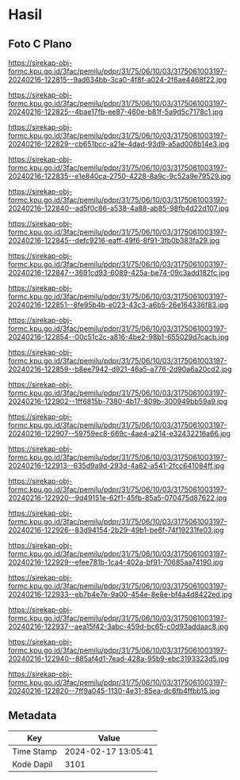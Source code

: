 # Hasil

## Foto C Plano

https://sirekap-obj-formc.kpu.go.id/3fac/pemilu/pdpr/31/75/06/10/03/3175061003197-20240216-122815--9ad634bb-3ca0-4f8f-a024-2f6ae4468f22.jpg

https://sirekap-obj-formc.kpu.go.id/3fac/pemilu/pdpr/31/75/06/10/03/3175061003197-20240216-122825--4bae17fb-ee87-460e-b81f-5a9d5c7178c1.jpg

https://sirekap-obj-formc.kpu.go.id/3fac/pemilu/pdpr/31/75/06/10/03/3175061003197-20240216-122829--cb651bcc-a21e-4dad-93d9-a5ad008b14e3.jpg

https://sirekap-obj-formc.kpu.go.id/3fac/pemilu/pdpr/31/75/06/10/03/3175061003197-20240216-122835--e1e840ca-2750-4228-8a9c-9c52a9e79529.jpg

https://sirekap-obj-formc.kpu.go.id/3fac/pemilu/pdpr/31/75/06/10/03/3175061003197-20240216-122840--ad5f0c86-a538-4a88-ab85-98fb4d22d107.jpg

https://sirekap-obj-formc.kpu.go.id/3fac/pemilu/pdpr/31/75/06/10/03/3175061003197-20240216-122845--defc9216-eaff-49f6-8f91-3fb0b383fa29.jpg

https://sirekap-obj-formc.kpu.go.id/3fac/pemilu/pdpr/31/75/06/10/03/3175061003197-20240216-122847--3691cd93-6089-425a-be74-09c3add182fc.jpg

https://sirekap-obj-formc.kpu.go.id/3fac/pemilu/pdpr/31/75/06/10/03/3175061003197-20240216-122851--8fe95b4b-e023-43c3-a6b5-26e164336f83.jpg

https://sirekap-obj-formc.kpu.go.id/3fac/pemilu/pdpr/31/75/06/10/03/3175061003197-20240216-122854--00c51c2c-a816-4be2-98b1-655029d7cacb.jpg

https://sirekap-obj-formc.kpu.go.id/3fac/pemilu/pdpr/31/75/06/10/03/3175061003197-20240216-122859--b8ee7942-d921-46a5-a776-2d90a6a20cd2.jpg

https://sirekap-obj-formc.kpu.go.id/3fac/pemilu/pdpr/31/75/06/10/03/3175061003197-20240216-122902--1ff6815b-7380-4b17-809b-300949bb59a9.jpg

https://sirekap-obj-formc.kpu.go.id/3fac/pemilu/pdpr/31/75/06/10/03/3175061003197-20240216-122907--59759ec8-669c-4ae4-a214-e32432216a66.jpg

https://sirekap-obj-formc.kpu.go.id/3fac/pemilu/pdpr/31/75/06/10/03/3175061003197-20240216-122913--635d9a9d-293d-4a62-a541-2fcc641084ff.jpg

https://sirekap-obj-formc.kpu.go.id/3fac/pemilu/pdpr/31/75/06/10/03/3175061003197-20240216-122920--9d49151e-62f1-45fb-85a5-070475d87622.jpg

https://sirekap-obj-formc.kpu.go.id/3fac/pemilu/pdpr/31/75/06/10/03/3175061003197-20240216-122926--83d94154-2b29-49b1-be6f-74f19231fe03.jpg

https://sirekap-obj-formc.kpu.go.id/3fac/pemilu/pdpr/31/75/06/10/03/3175061003197-20240216-122929--efee781b-1ca4-402a-bf91-70685aa74190.jpg

https://sirekap-obj-formc.kpu.go.id/3fac/pemilu/pdpr/31/75/06/10/03/3175061003197-20240216-122933--eb7b4e7e-9a00-454e-8e8e-bf4a4d8422ed.jpg

https://sirekap-obj-formc.kpu.go.id/3fac/pemilu/pdpr/31/75/06/10/03/3175061003197-20240216-122937--aea15f42-3abc-459d-bc65-c0d93addaac8.jpg

https://sirekap-obj-formc.kpu.go.id/3fac/pemilu/pdpr/31/75/06/10/03/3175061003197-20240216-122940--885af4d1-7ead-428a-95b9-ebc3193323d5.jpg

https://sirekap-obj-formc.kpu.go.id/3fac/pemilu/pdpr/31/75/06/10/03/3175061003197-20240216-122820--7ff9a045-1130-4e31-85ea-dc6fb4ffbb15.jpg


## Metadata

| Key        | Value               |
| ---------- | ------------------- |
| Time Stamp | 2024-02-17 13:05:41 |
| Kode Dapil | 3101                |



